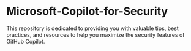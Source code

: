# Microsoft-Copilot-for-Security
This repository is dedicated to providing you with valuable tips, best practices, and resources to help you maximize the security features of GitHub Copilot.
